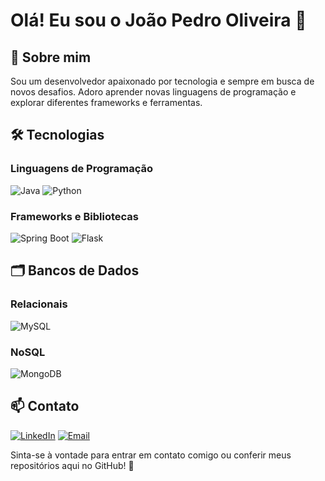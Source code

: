 # Olá! Eu sou o João Pedro Oliveira 👋

## 🚀 Sobre mim
Sou um desenvolvedor apaixonado por tecnologia e sempre em busca de novos desafios. Adoro aprender novas linguagens de programação e explorar diferentes frameworks e ferramentas.

## 🛠️ Tecnologias

### Linguagens de Programação
![Java](https://img.shields.io/badge/Java-ED8B00?style=for-the-badge&logo=openjdk&logoColor=white)
![Python](https://img.shields.io/badge/Python-3776AB?style=for-the-badge&logo=python&logoColor=white)

### Frameworks e Bibliotecas
![Spring Boot](https://img.shields.io/badge/Spring_Boot-6DB33F?style=for-the-badge&logo=spring-boot&logoColor=white)
![Flask](https://img.shields.io/badge/Flask-000000?style=for-the-badge&logo=flask&logoColor=white)

## 🗂️ Bancos de Dados

### Relacionais
![MySQL](https://img.shields.io/badge/MySQL-4479A1?style=for-the-badge&logo=mysql&logoColor=white)

### NoSQL
![MongoDB](https://img.shields.io/badge/MongoDB-47A248?style=for-the-badge&logo=mongodb&logoColor=white)

## 📫 Contato

[![LinkedIn](https://img.shields.io/badge/LinkedIn-0A66C2?style=for-the-badge&logo=linkedin&logoColor=white)](http://linkedin.com/in/jo%C3%A3o-pedro-oliveira-488389178)
[![Email](https://img.shields.io/badge/Email-D14836?style=for-the-badge&logo=gmail&logoColor=white)](mailto:jp.oliveira04@hotmail.com)

Sinta-se à vontade para entrar em contato comigo ou conferir meus repositórios aqui no GitHub! 🚀
